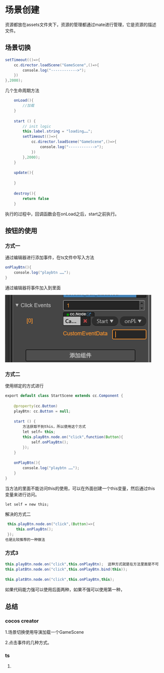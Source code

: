 # 场景创建

资源都放在assets文件夹下，资源的管理都通过mate进行管理，它是资源的描述文件。

## 场景切换

```java
setTimeout(()=>{
    cc.director.loadScene("GameScene",()=>{
        console.log("------------>");
    })
},2000);
```

几个生命周期方法

```java
    onLoad(){
		//加载
    }

    start () {
        // init logic
        this.label.string = "loading……";
        setTimeout(()=>{
            cc.director.loadScene("GameScene",()=>{
                console.log("------------>");
            })
        },2000);
    }

    update(){

    }

    destroy(){
        return false
    }
```

执行的过程中，回调函数会在onLoad之后，start之前执行。

## 按钮的使用

### 方式一

通过编辑器进行添加事件，在ts文件中写入方法

```java
onPlayBtn(){
    console.log("playbtn ……");
}
```

通过编辑器将事件加入到里面

![image-20200919162612861](images/image-20200919162612861.png)

### 方式二

使用绑定的方式进行

```java
export default class StartScene extends cc.Component {

    @property(cc.Button)
    playBtn: cc.Button = null;

    start () {
        方法获取不到this，所以使用这个方式
        let self= this;
        this.playBtn.node.on("click",function(Button){
            self.onPlayBtn();
        });
    }

    onPlayBtn(){
        console.log("playbtn ……");
    }
}
```

当方法的里面不能访问this的使用，可以在外面创建一个this变量，然后通过this变量来进行访问。

```jav
let self = new this;
```

解决的方式二 

```java
 this.playBtn.node.on("click",(Button)=>{
     this.onPlayBtn();
 });
也是比较推荐的一种做法
```

### 方式3

```java
this.playBtn.node.on("click",this.onPlayBtn);  这种方式就是在方法里面是不可以使用到this的，如果需要使用那么就需要执行下面的方式
this.platBtn.node.on("click",this.onPlayBtn.bind(this));

this.platBtn.node.on("click",this.onPlayBtn,this);
```

如果代码能力强可以使用后面两种，如果不强可以使用第一种，



## 总结

### cocos creator

1.场景切换使用导演加载一个GameScene

2.点击事件的几种方式。

### ts

1.